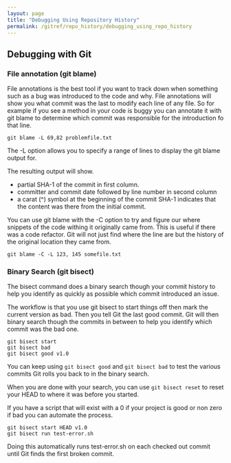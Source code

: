 ```yaml
---
layout: page
title: "Debugging Using Repository History"
permalink: /gitref/repo_history/debugging_using_repo_history
---
```


[comment]: <> (TODO: REV MARKER)

## Debugging with Git

### File annotation (git blame)

File annotations is the best tool if you want to track down when something such as a bug was introduced to the code and why.  File annotations will show you what commit was the last to modify each line of any file.  So for example if you see a method in your code is buggy you can annotate it with git blame to determine which commit was responsible for the introduction fo that line.

`git blame -L 69,82 problemfile.txt`

The -L option allows you to specify a range of lines to display the git blame output for.

The resulting output will show.

* partial SHA-1 of the commit in first column.
* committer and commit date followed by line number in second column
* a carat (^) symbol at the beginning of the commit SHA-1 indicates that the content was there from the initial commit.

[comment]: <> (TODO: Experiment with teh bit below to better understand it)

You can use git blame with the -C option to try and figure our where snippets of the code withing it originally came from.  This is useful if there was a code refactor.  Git will not just find where the line are but the history of the original location they came from.

`git blame -C -L 123, 145 somefile.txt`

### Binary Search (git bisect)

The bisect command does a binary search though your commit history to help you identify as quickly as possible which commit introduced an issue.

The workflow is that you use git bisect to start things off then mark the current version as bad.  Then you tell Git the last good commit.  Git will then binary search though the commits in between to help you identify which commit  was the bad one.  

```
git bisect start
git bisect bad
git bisect good v1.0
```

You can keep using `git bisect good` and `git bisect bad` to test the various commits Git rolls you back to in the binary search.

When you are done with your search, you can use `git bisect reset` to reset your HEAD to where it was before you started.

If you have a script that will exist with a 0 if your project is good or non zero if bad you can automate the process.

```
git bisect start HEAD v1.0
git bisect run test-error.sh
```

Doing this automatically runs test-error.sh on each checked out commit until Git finds the first broken commit.